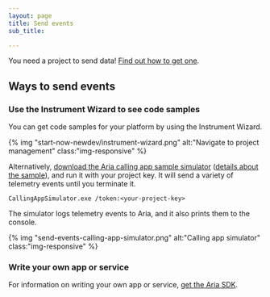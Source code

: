 ```yaml
---
layout: page
title: Send events
sub_title:

---
```


You need a project to send data! [Find out how to get one](/developers/get-started/create-a-project). 

## Ways to send events 

### Use the Instrument Wizard to see code samples

You can get code samples for your platform by using the Instrument Wizard.

{% img "start-now-newdev/instrument-wizard.png" alt:"Navigate to project management" class:"img-responsive" %}

Alternatively, [download the Aria calling app sample simulator][22] ([details about the sample][23]), and run it with your project key. It will send a variety of telemetry events until you terminate it.

    CallingAppSimulator.exe /token:<your-project-key>

The simulator logs telemetry events to Aria, and it also prints them to the console.

{% img "send-events-calling-app-simulator.png" alt:"Calling app simulator" class:"img-responsive" %}

### Write your own app or service

For information on writing your own app or service, [get the Aria SDK](/developers/downloads/).

[20]: /developers/downloads/aria-sdk-samples
[22]: https://ariamediahost.blob.core.windows.net/sdk/samples/callingappsimulator.zip
[23]: /developers/downloads/calling-app-simulator

[24]: /developers/get-started/tutorial-per-platform/android-java-start
[26]: /developers/get-started/tutorial-per-platform/ios-start
[27]: /developers/get-started/tutorial-per-platform/macos-start
[28]: /developers/get-started/tutorial-per-platform/web-start
[29]: /developers/get-started/onesdk-tutorial-per-platform/dotnet-core-server-start
[30]: /developers/get-started/tutorial-per-platform/cpp-start
